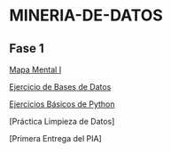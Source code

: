 # MINERIA-DE-DATOS

## Fase 1

[Mapa Mental I](https://github.com/Dayan28/MINERIA-DE-DATOS/blob/main/1749744_RamirezVargas.pdf)

[Ejercicio de Bases de Datos](https://github.com/Dayan28/MINERIA-DE-DATOS/blob/main/Ej1_BasesDatos_Equipo_1.pdf)

[Ejercicios Básicos de Python](https://github.com/Dayan28/MINERIA-DE-DATOS/blob/main/Ej_Python_1749744.ipynb)

[Práctica Limpieza de Datos]

[Primera Entrega del PIA]
